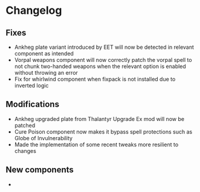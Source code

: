 # Changelog

## Fixes

- Ankheg plate variant introduced by EET will now be detected in relevant component as intended
- Vorpal weapons component will now correctly patch the vorpal spell to not chunk two-handed weapons when the relevant option is enabled without throwing an error
- Fix for whirlwind component when fixpack is not installed due to inverted logic

## Modifications

- Ankheg upgraded plate from Thalantyr Upgrade Ex mod will now be patched
- Cure Poison component now makes it bypass spell protections such as Globe of Invulnerability
- Made the implementation of some recent tweaks more resilient to changes

## New components

-
